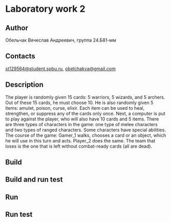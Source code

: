 # Laboratory work 2
## Author
Обельчак Вячеслав Андреевич, группа 24.Б81-мм
## Contacts
st129564@student.spbu.ru, obelchakva@gmail.com
## Description
The player is randomly given 15 cards: 5 warriors, 5 wizards, and 5 archers. Out of these 15 cards, he must choose 10. He is also randomly given 5 items: amulet, poison, curse, elixir. Each item can be used to heal, strengthen, or suppress any of the cards only once. Next, a computer is put to play against the player, who will also have 10 cards and 5 items.
There are three types of characters in the game: one type of melee characters and two types of ranged characters. Some characters have special abilities.
The course of the game:
Gamer_1 walks, chooses a card or an object, which he will use in this turn and acts. 
Player_2 does the same. 
The team that loses is the one that is left without combat-ready cards (all are dead).
## Build

## Build and run test

## Run

## Run test

